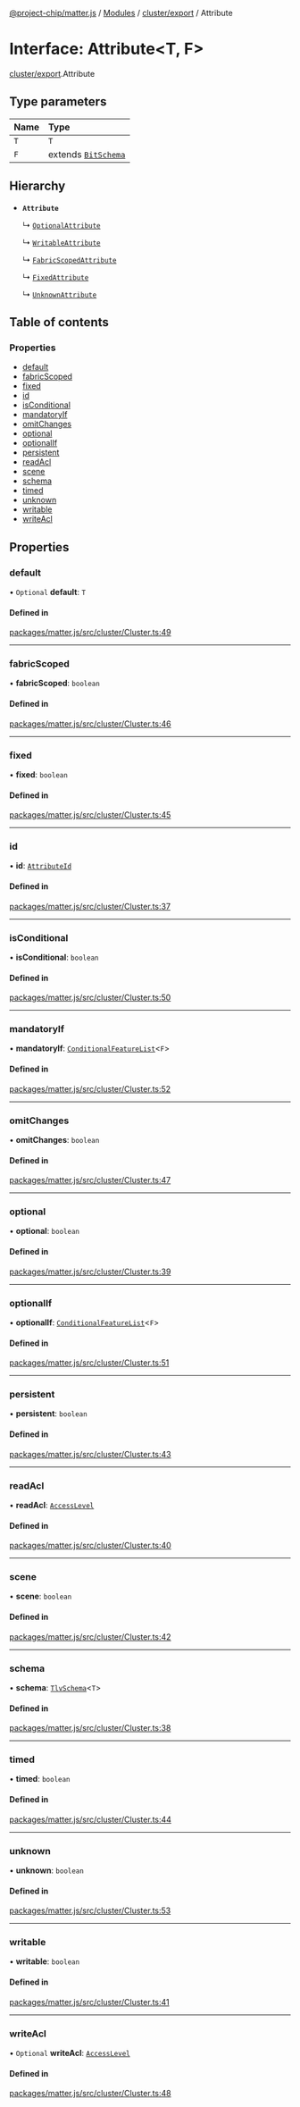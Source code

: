 [@project-chip/matter.js](../README.md) / [Modules](../modules.md) / [cluster/export](../modules/cluster_export.md) / Attribute

# Interface: Attribute\<T, F\>

[cluster/export](../modules/cluster_export.md).Attribute

## Type parameters

| Name | Type |
| :------ | :------ |
| `T` | `T` |
| `F` | extends [`BitSchema`](../modules/schema_export.md#bitschema) |

## Hierarchy

- **`Attribute`**

  ↳ [`OptionalAttribute`](cluster_export.OptionalAttribute.md)

  ↳ [`WritableAttribute`](cluster_export.WritableAttribute.md)

  ↳ [`FabricScopedAttribute`](cluster_export.FabricScopedAttribute.md)

  ↳ [`FixedAttribute`](cluster_export.FixedAttribute.md)

  ↳ [`UnknownAttribute`](cluster_export.UnknownAttribute.md)

## Table of contents

### Properties

- [default](cluster_export.Attribute.md#default)
- [fabricScoped](cluster_export.Attribute.md#fabricscoped)
- [fixed](cluster_export.Attribute.md#fixed)
- [id](cluster_export.Attribute.md#id)
- [isConditional](cluster_export.Attribute.md#isconditional)
- [mandatoryIf](cluster_export.Attribute.md#mandatoryif)
- [omitChanges](cluster_export.Attribute.md#omitchanges)
- [optional](cluster_export.Attribute.md#optional)
- [optionalIf](cluster_export.Attribute.md#optionalif)
- [persistent](cluster_export.Attribute.md#persistent)
- [readAcl](cluster_export.Attribute.md#readacl)
- [scene](cluster_export.Attribute.md#scene)
- [schema](cluster_export.Attribute.md#schema)
- [timed](cluster_export.Attribute.md#timed)
- [unknown](cluster_export.Attribute.md#unknown)
- [writable](cluster_export.Attribute.md#writable)
- [writeAcl](cluster_export.Attribute.md#writeacl)

## Properties

### default

• `Optional` **default**: `T`

#### Defined in

[packages/matter.js/src/cluster/Cluster.ts:49](https://github.com/project-chip/matter.js/blob/0c058ae17fdba4c0b89b8b13c309011d51782299/packages/matter.js/src/cluster/Cluster.ts#L49)

___

### fabricScoped

• **fabricScoped**: `boolean`

#### Defined in

[packages/matter.js/src/cluster/Cluster.ts:46](https://github.com/project-chip/matter.js/blob/0c058ae17fdba4c0b89b8b13c309011d51782299/packages/matter.js/src/cluster/Cluster.ts#L46)

___

### fixed

• **fixed**: `boolean`

#### Defined in

[packages/matter.js/src/cluster/Cluster.ts:45](https://github.com/project-chip/matter.js/blob/0c058ae17fdba4c0b89b8b13c309011d51782299/packages/matter.js/src/cluster/Cluster.ts#L45)

___

### id

• **id**: [`AttributeId`](../modules/datatype_export.md#attributeid)

#### Defined in

[packages/matter.js/src/cluster/Cluster.ts:37](https://github.com/project-chip/matter.js/blob/0c058ae17fdba4c0b89b8b13c309011d51782299/packages/matter.js/src/cluster/Cluster.ts#L37)

___

### isConditional

• **isConditional**: `boolean`

#### Defined in

[packages/matter.js/src/cluster/Cluster.ts:50](https://github.com/project-chip/matter.js/blob/0c058ae17fdba4c0b89b8b13c309011d51782299/packages/matter.js/src/cluster/Cluster.ts#L50)

___

### mandatoryIf

• **mandatoryIf**: [`ConditionalFeatureList`](../modules/cluster_export.md#conditionalfeaturelist)\<`F`\>

#### Defined in

[packages/matter.js/src/cluster/Cluster.ts:52](https://github.com/project-chip/matter.js/blob/0c058ae17fdba4c0b89b8b13c309011d51782299/packages/matter.js/src/cluster/Cluster.ts#L52)

___

### omitChanges

• **omitChanges**: `boolean`

#### Defined in

[packages/matter.js/src/cluster/Cluster.ts:47](https://github.com/project-chip/matter.js/blob/0c058ae17fdba4c0b89b8b13c309011d51782299/packages/matter.js/src/cluster/Cluster.ts#L47)

___

### optional

• **optional**: `boolean`

#### Defined in

[packages/matter.js/src/cluster/Cluster.ts:39](https://github.com/project-chip/matter.js/blob/0c058ae17fdba4c0b89b8b13c309011d51782299/packages/matter.js/src/cluster/Cluster.ts#L39)

___

### optionalIf

• **optionalIf**: [`ConditionalFeatureList`](../modules/cluster_export.md#conditionalfeaturelist)\<`F`\>

#### Defined in

[packages/matter.js/src/cluster/Cluster.ts:51](https://github.com/project-chip/matter.js/blob/0c058ae17fdba4c0b89b8b13c309011d51782299/packages/matter.js/src/cluster/Cluster.ts#L51)

___

### persistent

• **persistent**: `boolean`

#### Defined in

[packages/matter.js/src/cluster/Cluster.ts:43](https://github.com/project-chip/matter.js/blob/0c058ae17fdba4c0b89b8b13c309011d51782299/packages/matter.js/src/cluster/Cluster.ts#L43)

___

### readAcl

• **readAcl**: [`AccessLevel`](../enums/cluster_export.AccessLevel.md)

#### Defined in

[packages/matter.js/src/cluster/Cluster.ts:40](https://github.com/project-chip/matter.js/blob/0c058ae17fdba4c0b89b8b13c309011d51782299/packages/matter.js/src/cluster/Cluster.ts#L40)

___

### scene

• **scene**: `boolean`

#### Defined in

[packages/matter.js/src/cluster/Cluster.ts:42](https://github.com/project-chip/matter.js/blob/0c058ae17fdba4c0b89b8b13c309011d51782299/packages/matter.js/src/cluster/Cluster.ts#L42)

___

### schema

• **schema**: [`TlvSchema`](../classes/tlv_export.TlvSchema.md)\<`T`\>

#### Defined in

[packages/matter.js/src/cluster/Cluster.ts:38](https://github.com/project-chip/matter.js/blob/0c058ae17fdba4c0b89b8b13c309011d51782299/packages/matter.js/src/cluster/Cluster.ts#L38)

___

### timed

• **timed**: `boolean`

#### Defined in

[packages/matter.js/src/cluster/Cluster.ts:44](https://github.com/project-chip/matter.js/blob/0c058ae17fdba4c0b89b8b13c309011d51782299/packages/matter.js/src/cluster/Cluster.ts#L44)

___

### unknown

• **unknown**: `boolean`

#### Defined in

[packages/matter.js/src/cluster/Cluster.ts:53](https://github.com/project-chip/matter.js/blob/0c058ae17fdba4c0b89b8b13c309011d51782299/packages/matter.js/src/cluster/Cluster.ts#L53)

___

### writable

• **writable**: `boolean`

#### Defined in

[packages/matter.js/src/cluster/Cluster.ts:41](https://github.com/project-chip/matter.js/blob/0c058ae17fdba4c0b89b8b13c309011d51782299/packages/matter.js/src/cluster/Cluster.ts#L41)

___

### writeAcl

• `Optional` **writeAcl**: [`AccessLevel`](../enums/cluster_export.AccessLevel.md)

#### Defined in

[packages/matter.js/src/cluster/Cluster.ts:48](https://github.com/project-chip/matter.js/blob/0c058ae17fdba4c0b89b8b13c309011d51782299/packages/matter.js/src/cluster/Cluster.ts#L48)
